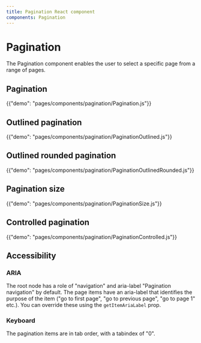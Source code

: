 ```yaml
---
title: Pagination React component
components: Pagination
---
```


# Pagination

<p class="description">The Pagination component enables the user to select a specific page from a range of pages.</p>

## Pagination

{{"demo": "pages/components/pagination/Pagination.js"}}

## Outlined pagination

{{"demo": "pages/components/pagination/PaginationOutlined.js"}}

## Outlined rounded pagination

{{"demo": "pages/components/pagination/PaginationOutlinedRounded.js"}}

## Pagination size

{{"demo": "pages/components/pagination/PaginationSize.js"}}

## Controlled pagination

{{"demo": "pages/components/pagination/PaginationControlled.js"}}

## Accessibility

### ARIA

The root node has a role of "navigation" and aria-label "Pagination navigation" by default. The page items have an aria-label that identifies the purpose of the item ("go to first page", "go to previous page", "go to page 1" etc.). You can override these using the `getItemAriaLabel` prop.

### Keyboard

The pagination items are in tab order, with a tabindex of "0".
